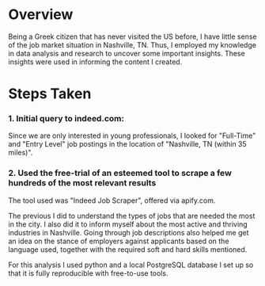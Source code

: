 # Overview
Being a Greek citizen that has never visited the US before, I have little sense of the job market situation in Nashville, TN. Thus, I employed my knowledge in data analysis and research to uncover some important insights. These insights were used in informing the content I created.

# Steps Taken 
### 1. Initial query to indeed.com:
Since we are only interested in young professionals, I looked for "Full-Time" and "Entry Level" job postings in the location of "Nashville, TN (within 35 miles)".

### 2. Used the free-trial of an esteemed tool to scrape a few hundreds of the most relevant results
The tool used was "Indeed Job Scraper", offered via apify.com.

The previous I did to understand the types of jobs that are needed the most in the city. I also did it to inform myself about the most active and thriving industries in Nashville. Going through job descriptions also helped me get an idea on the stance of employers against applicants based on the language used, together with the required soft and hard skills mentioned.

For this analysis I used python and a local PostgreSQL database I set up so that it is fully reproducible with free-to-use tools. 


